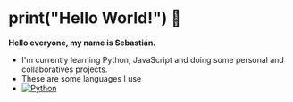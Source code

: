 # print("Hello World!") 👋
<b>Hello everyone, my name is Sebastián.</b>
- I'm currently learning Python, JavaScript and doing some personal and collaboratives projects.
- These are some languages I use
- [![Python](https://img.shields.io/badge/python-black?style=for-the-badge&logo=python)](https://github.com/Zyeho)

